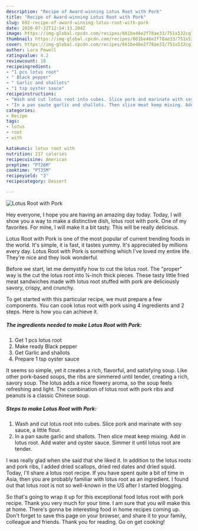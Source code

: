 ```yaml
---
description: "Recipe of Award-winning Lotus Root with Pork"
title: "Recipe of Award-winning Lotus Root with Pork"
slug: 692-recipe-of-award-winning-lotus-root-with-pork
date: 2020-07-22T12:54:13.204Z
image: https://img-global.cpcdn.com/recipes/661be46e2f78ae33/751x532cq70/lotus-root-with-pork-recipe-main-photo.jpg
thumbnail: https://img-global.cpcdn.com/recipes/661be46e2f78ae33/751x532cq70/lotus-root-with-pork-recipe-main-photo.jpg
cover: https://img-global.cpcdn.com/recipes/661be46e2f78ae33/751x532cq70/lotus-root-with-pork-recipe-main-photo.jpg
author: Lora Powell
ratingvalue: 4.2
reviewcount: 10
recipeingredient:
- "1 pcs lotus root"
- " Black pepper"
- " Garlic and shallots"
- "1 tsp oyster sauce"
recipeinstructions:
- "Wash and cut lotus root into cubes. Slice pork and marinate with soy sauce, a little flour."
- "In a pan saute garlic and shallots. Then slice meat keep mixing. Add in lotus root. Add water and oyster sauce. Simmer it until lotus root are tender."
categories:
- Recipe
tags:
- lotus
- root
- with

katakunci: lotus root with 
nutrition: 217 calories
recipecuisine: American
preptime: "PT26M"
cooktime: "PT35M"
recipeyield: "3"
recipecategory: Dessert

---
```



![Lotus Root with Pork](https://img-global.cpcdn.com/recipes/661be46e2f78ae33/751x532cq70/lotus-root-with-pork-recipe-main-photo.jpg)

Hey everyone, I hope you are having an amazing day today. Today, I will show you a way to make a distinctive dish, lotus root with pork. One of my favorites. For mine, I will make it a bit tasty. This will be really delicious.

Lotus Root with Pork is one of the most popular of current trending foods in the world. It's simple, it is fast, it tastes yummy. It's appreciated by millions every day. Lotus Root with Pork is something which I've loved my entire life. They're nice and they look wonderful.

Before we start, let me demystify how to cut the lotus root. The &#34;proper&#34; way is the cut the lotus root into ¼-inch thick pieces. These tasty little fried meat sandwiches made with lotus root stuffed with pork are deliciously savory, crispy, and crunchy.


To get started with this particular recipe, we must prepare a few components. You can cook lotus root with pork using 4 ingredients and 2 steps. Here is how you can achieve it.

<!--inarticleads1-->

##### The ingredients needed to make Lotus Root with Pork:

1. Get 1 pcs lotus root
1. Make ready  Black pepper
1. Get  Garlic and shallots
1. Prepare 1 tsp oyster sauce


It seems so simple, yet it creates a rich, flavorful, and satisfying soup. Like other pork-based soups, the ribs are simmered until tender, creating a rich, savory soup. The lotus adds a nice flowery aroma, so the soup feels refreshing and light. The combination of lotus root with pork ribs and peanuts is a classic Chinese soup. 

<!--inarticleads2-->

##### Steps to make Lotus Root with Pork:

1. Wash and cut lotus root into cubes. Slice pork and marinate with soy sauce, a little flour.
1. In a pan saute garlic and shallots. Then slice meat keep mixing. Add in lotus root. Add water and oyster sauce. Simmer it until lotus root are tender.


I was really glad when she said that she liked it. In addition to the lotus roots and pork ribs, I added dried scallops, dried red dates and dried squid. Today, I&#39;ll share a lotus root recipe. If you have spent quite a bit of time in Asia, then you are probably familiar with lotus root as an ingredient. I found out that lotus root is not so well-known in the US after I started blogging. 

So that's going to wrap it up for this exceptional food lotus root with pork recipe. Thank you very much for your time. I am sure that you will make this at home. There's gonna be interesting food in home recipes coming up. Don't forget to save this page on your browser, and share it to your family, colleague and friends. Thank you for reading. Go on get cooking!
